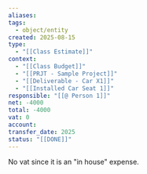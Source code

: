 ```yaml
---
aliases:
tags:
  - object/entity
created: 2025-08-15
type:
  - "[[Class Estimate]]"
context:
  - "[[Class Budget]]"
  - "[[PRJT - Sample Project]]"
  - "[[Deliverable - Car X1]]"
  - "[[Installed Car Seat 1]]"
responsible: "[[@ Person 1]]"
net: -4000
total: -4000
vat: 0
account:
transfer_date: 2025
status: "[[DONE]]"
---
```


No vat since it is an "in house" expense.

